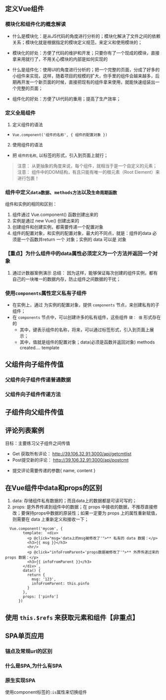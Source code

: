 ## 定义Vue组件
### 模块化和组件化的概念解读
+ 什么是模块化：是从JS代码的角度进行分析的；模块化解决了文件之间的依赖关系；模块化就是根据指定的模块定义规范，来定义和使用模块的；
 - 模块化的好处：方便了代码的维护和开发；只要你有了一个现成的模块，直接拿来用就行了，不用关心模块的内部是如何实现的
+ 什么是组件化：使用UI的角度进行分析的；把一个完整的页面，分成了好多的小组件来实现，这样，随着项目的规模的扩大，你手里的组件会越来越多，后期再开发一个新页面的时候，直接把现有的组件拿来使用，就能快速组装出一个完整的页面；
 - 组件化的好处：方便了UI代码的重用；提高了生产效率；


### 定义全局组件
1. 定义组件的语法
 + `Vue.component('组件的名称', { 组件的配置对象 })`
2. 使用组件的语法
 + 把 `组件的名称`, 以标签的形式，引入到页面上就行；

> 注意： 从更抽象的角度来说，每个组件，就相当于是一个自定义的元素；
> 注意： 组件中的DOM结构，有且只能有唯一的根元素（Root Element）来进行包裹！


### 组件中定义`data数据`、`methods方法`以及`生命周期函数`
组件和实例的相同和区别：
1. 组件通过 Vue.component() 函数创建出来的
2. 实例是通过  new Vue() 创建出来的
3. 创建组件和创建实例，都需要传递一个配置对象
4. 组件的配置对象，和实例的配置对象，最大的不同点，就是：组件的data 必须是一个函数并return 一个 对象；实例的 data 可以是 对象

### 【重点】为什么组件中的data属性必须定义为一个方法并返回一个对象
1. 通过计数器案例演示
总结： 因为这样，能够保证每次创建的组件实例，都有自己的一块唯一的数据内存，防止组件之间数据的干扰；


### 使用`components`属性定义私有子组件
+ 在实例上，通过 为实例的配置对象，提供 `components` 节点，来创建私有的子组件；
+ 在 `components` 节点中，可以创建许多的私有组件，这些组件 `键： 值` 形式存在的
  - 其中，键表示组件的名称，将来，可以通过标签形式，引入到页面上展示；
  -  其中，值就是组件的配置对象；data(必须是函数并返回对象)  methods created....  template

## 父组件向子组件传值
### 父组件向子组件传递普通数据
### 父组件向子组件传递方法

## 子组件向父组件传值


## 评论列表案例
目标：主要练习父子组件之间传值
+ Get 获取所有评论： http://39.106.32.91:3000/api/getcmtlist
+ Post提交新的评论： http://39.106.32.91:3000/api/postcmt
 - 提交评论需要传递的参数{ name, content }

## 在Vue组件中data和props的区别
1. data: 存储组件私有数据的；而且data上的数据都是可读可写的；
2. props: 是外界传递到组件中的数据；在 props 中接收的数据，不推荐直接修改；要保持props中数据的原装性；如果一定要为 props 上的属性重新赋值，则需要在 data 上重新定义和接收一下；
```
  Vue.component('mycom', {
        template: `<div>
          <p @click="msg='data上的msg被修改了'">** 私有的 data 数据：</p>
          <h3>{{ msg }}</h3>
          <hr/>
          <p @click="infoFromParent='props数据被修改了'">** 外界传递过来的 props 数据：</p>
          <h3>{{ infoFromParent }}</h3>
        </div>`,
        data() {
          return {
            msg: '123',
            infoFromParent: this.pinfo
          }
        },
        props: ['pinfo']
      })
```

## 使用 `this.$refs` 来获取元素和组件【非重点】


## SPA单页应用
### 锚点及常规url的区别

### 什么是SPA,为什么有SPA

### 原生实现SPA
使用component标签的`:is`属性来切换组件